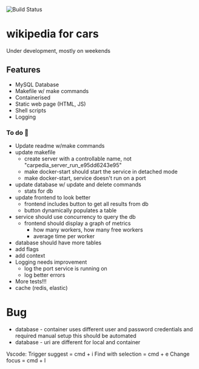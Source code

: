 ![Build Status](https://github.com/StuartsHome/carPedia/actions/workflows/go.yml/badge.svg)  
# wikipedia for cars

Under development, mostly on weekends

## Features
- MySQL Database
- Makefile w/ make commands
- Containerised
- Static web page (HTML, JS)
- Shell scripts
- Logging


### To do :wrench:
- Update readme w/make commands
- update makefile
    - create server with a controllable name, not "carpedia_server_run_e95dd6243e95"
    - make docker-start should start the service in detached mode
    - make docker-start, service doesn't run on a port
- update database w/ update and delete commands
    - stats for db
- update frontend to look better
    - frontend includes button to get all results from db
    - button dynamically populates a table
- service should use concurrency to query the db
    - frontend should display a graph of metrics
        - how many workers, how many free workers
        - average time per worker
- database should have more tables
- add flags
- add context
- Logging needs improvement
    - log the port service is running on
    - log better errors
- More tests!!!
- cache (redis, elastic)



# Bug
- database - container uses different user and password credentials and required manual setup
this should be automated
- database - uri are different for local and container

Vscode:
Trigger suggest = cmd + i
Find with selection = cmd + e
Change focus = cmd + l